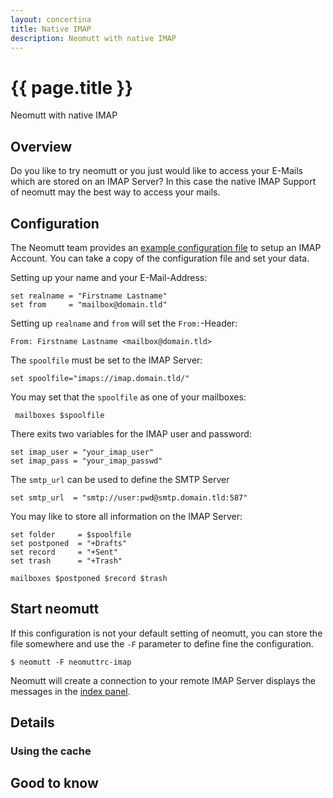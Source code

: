 ```yaml
---
layout: concertina
title: Native IMAP
description: Neomutt with native IMAP 
---
```


# {{ page.title }}

Neomutt with native IMAP

## Overview

Do you like to try neomutt or you just would like to access your
E-Mails which are stored on an IMAP Server? In this case the native
IMAP Support of neomutt may the best way to access your mails.

## Configuration

The Neomutt team provides an [example configuration
file](https://github.com/neomutt/samples/blob/master/config/neomuttrc-imap-example)
to setup an IMAP Account. You can take a copy of the configuration
file and set your data.

Setting up your name and your E-Mail-Address:

	set realname = "Firstname Lastname"
	set from     = "mailbox@domain.tld"

Setting up `realname` and `from` will set the `From:`-Header:

	From: Firstname Lastname <mailbox@domain.tld> 

The `spoolfile` must be set to the IMAP Server:

	set spoolfile="imaps://imap.domain.tld/"

You may set that the `spoolfile` as one of your mailboxes:

	 mailboxes $spoolfile

There exits two variables for the IMAP user and password:

	set imap_user = "your_imap_user"
	set imap_pass = "your_imap_passwd"

The `smtp_url` can be used to define the SMTP Server  

	set smtp_url  = "smtp://user:pwd@smtp.domain.tld:587"

You may like to store all information on the IMAP Server:

	set folder     = $spoolfile
	set postponed  = "+Drafts"
	set record     = "+Sent"
	set trash      = "+Trash"

	mailboxes $postponed $record $trash

## Start neomutt

If this configuration is not your default setting of neomutt, you can
store the file somewhere and use the `-F` parameter to define fine the
configuration.

	$ neomutt -F neomuttrc-imap

Neomutt will create a connection to your remote IMAP Server displays
the messages in the [index panel](../panel/index.html).

## Details

### Using the cache

## Good to know



